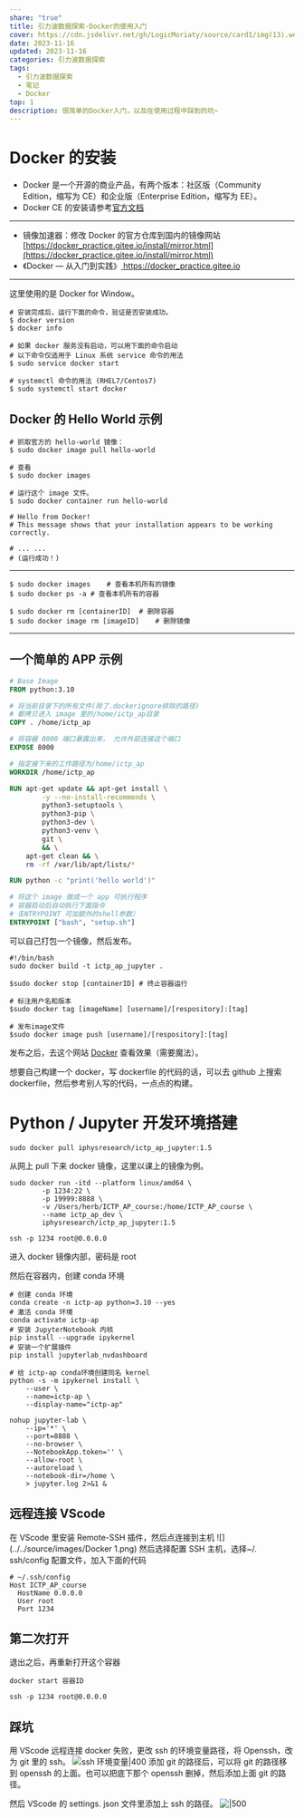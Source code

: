 ```yaml
---
share: "true"
title: 引力波数据探索-Docker的使用入门
cover: https://cdn.jsdelivr.net/gh/LogicMoriaty/source/card1/img(13).webp
date: 2023-11-16
updated: 2023-11-16
categories: 引力波数据探索
tags:
  - 引力波数据探索
  - 笔记
  - Docker
top: 1
description: 很简单的Docker入门，以及在使用过程中踩到的坑~
---
```

# Docker 的安装
- Docker 是一个开源的商业产品，有两个版本：社区版（Community Edition，缩写为 CE）和企业版（Enterprise Edition，缩写为 EE）。
- Docker CE 的安装请参考[官方文档](https://docs.docker.com/install/)

---
- 镜像加速器：修改 Docker 的官方仓库到国内的镜像网站 [https://docker_practice.gitee.io/install/mirror.html](https://docker_practice.gitee.io/install/mirror.html)
- 《Docker — 从入门到实践》[ https://docker_practice.gitee.io ]( https://docker_practice.gitee.io/ )

---


这里使用的是 Docker for Window。

``` shell
# 安装完成后，运行下面的命令，验证是否安装成功。
$ docker version
$ docker info

# 如果 docker 服务没有启动，可以用下面的命令启动
# 以下命令仅适用于 Linux 系统 service 命令的用法
$ sudo service docker start

# systemctl 命令的用法 (RHEL7/Centos7)
$ sudo systemctl start docker
```


## Docker 的 Hello World 示例
```shell
# 抓取官方的 hello-world 镜像：
$ sudo docker image pull hello-world

# 查看
$ sudo docker images

# 运行这个 image 文件。
$ sudo docker container run hello-world

# Hello from Docker!
# This message shows that your installation appears to be working correctly.

# ... ...
# (运行成功！)
```
---

```shell
$ sudo docker images	# 查看本机所有的镜像
$ sudo docker ps -a	# 查看本机所有的容器

$ sudo docker rm [containerID]	# 删除容器
$ sudo docker image rm [imageID]	# 删除镜像
```
---

## 一个简单的 APP 示例
``` dockerfile
# Base Image
FROM python:3.10

# 将当前目录下的所有文件(除了.dockerignore排除的路径)
# 都拷贝进入 image 里的/home/ictp_ap目录
COPY . /home/ictp_ap

# 将容器 8000 端口暴露出来， 允许外部连接这个端口
EXPOSE 8000

# 指定接下来的工作路径为/home/ictp_ap
WORKDIR /home/ictp_ap

RUN apt-get update && apt-get install \
        -y --no-install-recommends \
        python3-setuptools \
        python3-pip \
        python3-dev \
        python3-venv \
        git \
        && \
    apt-get clean && \
    rm -rf /var/lib/apt/lists/*

RUN python -c "print('hello world')"

# 将这个 image 做成一个 app 可执行程序
# 容器启动后自动执行下面指令
#（ENTRYPOINT 可加额外的shell参数）
ENTRYPOINT ["bash", "setup.sh"]
```


可以自己打包一个镜像，然后发布。

```shell
#!/bin/bash
sudo docker build -t ictp_ap_jupyter .
```

```shell
$sudo docker stop [containerID]	# 终止容器运行

# 标注用户名和版本
$sudo docker tag [imageName] [username]/[respository]:[tag]

# 发布image文件
$sudo docker image push [username]/[respository]:[tag]
```

发布之后，去这个网站 [Docker](https://hub.docker.com/repository/docker/iphysresearch/ictp_ap_jupyter/general) 查看效果（需要魔法）。

想要自己构建一个 docker，写 dockerfile 的代码的话，可以去 github 上搜索 dockerfile，然后参考别人写的代码，一点点的构建。

# Python / Jupyter 开发环境搭建
```shell
sudo docker pull iphysresearch/ictp_ap_jupyter:1.5
```
从网上 pull 下来 docker 镜像，这里以课上的镜像为例。
```shell
sudo docker run -itd --platform linux/amd64 \
        -p 1234:22 \
        -p 19999:8888 \
        -v /Users/herb/ICTP_AP_course:/home/ICTP_AP_course \
        --name ictp_ap_dev \
        iphysresearch/ictp_ap_jupyter:1.5
```

```shell
ssh -p 1234 root@0.0.0.0
```
进入 docker 镜像内部，密码是 root

然后在容器内，创建 conda 环境
```shell
# 创建 conda 环境
conda create -n ictp-ap python=3.10 --yes
# 激活 conda 环境
conda activate ictp-ap
# 安装 JupyterNotebook 内核
pip install --upgrade ipykernel
# 安装一个扩展插件
pip install jupyterlab_nvdashboard

# 给 ictp-ap conda环境创建同名 kernel
python -s -m ipykernel install \
    --user \
    --name=ictp-ap \
    --display-name="ictp-ap"
```

```shell
nohup jupyter-lab \
    --ip='*' \
    --port=8888 \
    --no-browser \
    --NotebookApp.token='' \
    --allow-root \
    --autoreload \
    --notebook-dir=/home \
    > jupyter.log 2>&1 &
```


## 远程连接 VScode
在 VScode 里安装 Remote-SSH 插件，然后点连接到主机
![](../../source/images/Docker 1.png)
然后选择配置 SSH 主机，选择~/. ssh/config 配置文件，加入下面的代码
```config
# ~/.ssh/config
Host ICTP_AP_course
  HostName 0.0.0.0
  User root
  Port 1234
```

## 第二次打开
退出之后，再重新打开这个容器
```shell
docker start 容器ID
```

```shell
ssh -p 1234 root@0.0.0.0
```

## 踩坑
用 VScode 远程连接 docker 失败，更改 ssh 的环境变量路径，将 Openssh，改为 git 里的 ssh。
![ssh 环境变量|400](../../source/images/sshpath.png)
添加 git 的路径后，可以将 git 的路径移到 openssh 的上面。也可以把底下那个 openssh 删掉，然后添加上面 git 的路径。

然后 VScode 的 settings. json 文件里添加上 ssh 的路径。
![|500](../../source/images/sshVScodepath.png)

